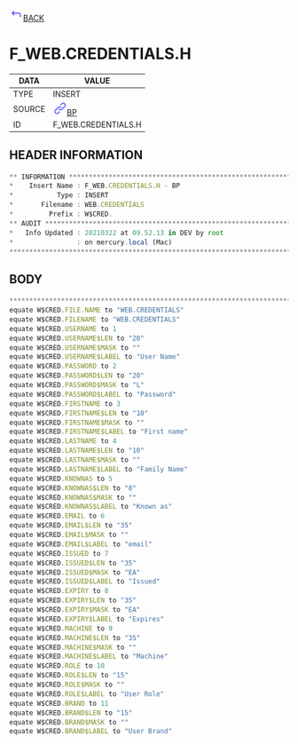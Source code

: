 <img src="../.resources/themes/unicons-line-6563ff/corner-up-left-alt.svg" alt="BACK" width="25" />[BACK](../DOCS/BP.md)  
# F_WEB.CREDENTIALS.H  
|DATA|VALUE|
| --- | --- |
|TYPE|INSERT|
|SOURCE|<img src="../.resources/themes/unicons-line-6563ff/link.svg" alt="BP" width="25" />[BP](../DOCS/BP.md)|
|ID|F_WEB.CREDENTIALS.H|
    
    
## HEADER INFORMATION  
```javascript
** INFORMATION ****************************************************************
*    Insert Name : F_WEB.CREDENTIALS.H - BP
*           Type : INSERT
*       Filename : WEB.CREDENTIALS
*         Prefix : W$CRED.
** AUDIT **********************************************************************
*   Info Updated : 20210322 at 09.52.13 in DEV by root
*                : on mercury.local (Mac)
*******************************************************************************
```
## BODY  
```javascript
*******************************************************************************
equate W$CRED.FILE.NAME to "WEB.CREDENTIALS"
equate W$CRED.FILENAME to "WEB.CREDENTIALS"
equate W$CRED.USERNAME to 1
equate W$CRED.USERNAME$LEN to "20"
equate W$CRED.USERNAME$MASK to ""
equate W$CRED.USERNAME$LABEL to "User Name"
equate W$CRED.PASSWORD to 2
equate W$CRED.PASSWORD$LEN to "20"
equate W$CRED.PASSWORD$MASK to "L"
equate W$CRED.PASSWORD$LABEL to "Password"
equate W$CRED.FIRSTNAME to 3
equate W$CRED.FIRSTNAME$LEN to "10"
equate W$CRED.FIRSTNAME$MASK to ""
equate W$CRED.FIRSTNAME$LABEL to "First name"
equate W$CRED.LASTNAME to 4
equate W$CRED.LASTNAME$LEN to "10"
equate W$CRED.LASTNAME$MASK to ""
equate W$CRED.LASTNAME$LABEL to "Family Name"
equate W$CRED.KNOWNAS to 5
equate W$CRED.KNOWNAS$LEN to "8"
equate W$CRED.KNOWNAS$MASK to ""
equate W$CRED.KNOWNAS$LABEL to "Known as"
equate W$CRED.EMAIL to 6
equate W$CRED.EMAIL$LEN to "35"
equate W$CRED.EMAIL$MASK to ""
equate W$CRED.EMAIL$LABEL to "email"
equate W$CRED.ISSUED to 7
equate W$CRED.ISSUED$LEN to "35"
equate W$CRED.ISSUED$MASK to "EA"
equate W$CRED.ISSUED$LABEL to "Issued"
equate W$CRED.EXPIRY to 8
equate W$CRED.EXPIRY$LEN to "35"
equate W$CRED.EXPIRY$MASK to "EA"
equate W$CRED.EXPIRY$LABEL to "Expires"
equate W$CRED.MACHINE to 9
equate W$CRED.MACHINE$LEN to "35"
equate W$CRED.MACHINE$MASK to ""
equate W$CRED.MACHINE$LABEL to "Machine"
equate W$CRED.ROLE to 10
equate W$CRED.ROLE$LEN to "15"
equate W$CRED.ROLE$MASK to ""
equate W$CRED.ROLE$LABEL to "User Role"
equate W$CRED.BRAND to 11
equate W$CRED.BRAND$LEN to "15"
equate W$CRED.BRAND$MASK to ""
equate W$CRED.BRAND$LABEL to "User Brand"
```

